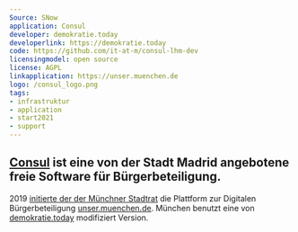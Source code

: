 ```yaml
---
Source: SNow
application: Consul
developer: demokratie.today
developerlink: https://demokratie.today
code: https://github.com/it-at-m/consul-lhm-dev
licensingmodel: open source
license: AGPL
linkapplication: https://unser.muenchen.de
logo: /consul_logo.png
tags:
- infrastruktur
- application
- start2021
- support
---
```

[Consul](https://consuldemocracy.org) ist eine von der Stadt Madrid angebotene freie Software für Bürgerbeteiligung.
---

2019 [initierte der der Münchner Stadtrat](https://risi.muenchen.de/risi/dokument/v/5728776) die Plattform zur Digitalen Bürgerbeteiligung [unser.muenchen.de](https://unser.muenchen.de). 
München benutzt eine von [demokratie.today](https://demokratie.today) modifiziert Version.
